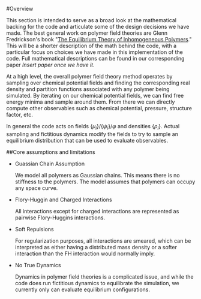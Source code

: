 #Overview

This section is intended to serve as a broad look at the mathematical backing for the
code and articulate some of the design decisions we have made. The best general 
work on polymer field theories are Glenn Fredrickson's book "[The Equilibrium Theory 
of Inhomogeneous Polymers](https://academic.oup.com/book/34783)." This will be a shorter
description of the math behind the code, with a particular focus on choices we have made
in this implementation of the code. Full mathematical descriptions can be found in our 
corresponding paper *Insert paper once we have it*.

At a high level, the overall polymer field theory method operates by sampling over 
chemical potential fields and finding the corresponding real density and partition 
functions associated with any polymer being simulated. By iterating on our chemical 
potential fields, we can find free energy minima and sample around them. From there we 
can directly compute other observables such as chemical potential, pressure, structure
factor, etc. 

In general the code acts on fields $\{\mu_i\}/\{\psi_i\}/\varphi$ and densities 
$\{\rho_i\}$. Actual sampling and fictitious dynamics modify the fields to try to sample
an equilibrium distribution that can be used to evaluate observables. 

##Core assumptions and limitations

- Guassian Chain Assumption

    We model all polymers as Gaussian chains. This means there is no stiffness to the 
polymers. The model assumes that polymers can occupy any space curve. 

- Flory-Huggin and Charged Interactions

    All interactions except for charged interactions are represented as pairwise 
Flory-Huggins interactions. 

- Soft Repulsions
    
    For regularization purposes, all interactions are smeared, which can be interpreted
as either having a distributed mass density or a softer interaction than the FH 
interaction would normally imply. 

- No True Dynamics

    Dynamics in polymer field theories is a complicated issue, and while the code does 
run fictitious dynamics to equilibrate the simulation, we currently only can evaluate 
equilibrium configurations. 

